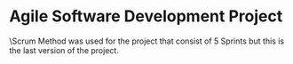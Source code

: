 # Agile Software Development Project
\\Scrum Method was used for the project that consist of 5 Sprints but this is the last version of the project.

